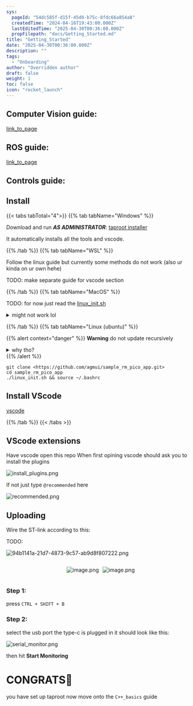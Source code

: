 ```yaml
---
sys:
  pageId: "54dc585f-d15f-45d0-b75c-8fdc66a854a8"
  createdTime: "2024-04-16T19:43:00.000Z"
  lastEditedTime: "2025-04-30T00:36:00.000Z"
  propFilepath: "docs/Getting_Started.md"
title: "Getting_Started"
date: "2025-04-30T00:36:00.000Z"
description: ""
tags:
  - "Onboarding"
author: "Overridden author"
draft: false
weight: 1
toc: false
icon: "rocket_launch"
---
```


## Computer Vision guide:

[link_to_page](86d45bc0-388b-4d26-8848-44f255f73d0e)

## ROS guide:

[link_to_page](3c76c1de-ec8f-46d6-8b0a-294005edc2d5)

## Controls guide:

## Install

{{< tabs tabTotal="4">}}
{{% tab tabName="Windows" %}}

Download and run _**AS ADMINISTRATOR**_: [taproot installer](https://github.com/Thornbots/TeachingFreshies/releases/tag/1.0)

It automatically installs all the tools and vscode.

{{% /tab %}}
{{% tab tabName="WSL" %}}

Follow the linux guide but currently some methods do not work (also ur kinda on ur own hehe)

TODO: make separate guide for vscode section

{{% /tab %}}
{{% tab tabName="MacOS" %}}

TODO: for now just read the [linux_init.sh](https://github.com/agmui/sample_rm_pico_app/blob/main/linux_init.sh)

<details>
<summary>might not work lol</summary>

`brew install libusb pkg-config`

Next install: [vscode](https://code.visualstudio.com/Download)

</details>

{{% /tab %}}
{{% tab tabName="Linux (ubuntu)" %}}

{{% alert context="danger" %}}
**Warning** do not update recursively
<details>
<summary>why tho?</summary>
There are some submodules that may go on for a while (like tinyusb) and I highly
recommend you don't need to get them.
If you want to see what submodules I update just look in `linux_init.sh`
</details>
{{% /alert %}}

```shell
git clone <https://github.com/agmui/sample_rm_pico_app.git>
cd sample_rm_pico_app
./linux_init.sh && source ~/.bashrc
```

## Install VScode

[vscode](https://code.visualstudio.com/Download)

{{% /tab %}}
{{< /tabs >}}

## VScode extensions

Have vscode open this repo
When first opining vscode should ask you to install the plugins

![install_plugins.png](https://prod-files-secure.s3.us-west-2.amazonaws.com/d518164a-d88e-44d1-a4ee-3adb3bd8bce0/89bd30f0-1825-4e77-867b-0a41ce370880/install_plugins.png?X-Amz-Algorithm=AWS4-HMAC-SHA256&X-Amz-Content-Sha256=UNSIGNED-PAYLOAD&X-Amz-Credential=ASIAZI2LB466V4CJZRCF%2F20250714%2Fus-west-2%2Fs3%2Faws4_request&X-Amz-Date=20250714T101035Z&X-Amz-Expires=3600&X-Amz-Security-Token=IQoJb3JpZ2luX2VjEBEaCXVzLXdlc3QtMiJHMEUCIQDLz5CLOGuh4PQWaKeAhln0crH1zRrXohT3mpX%2FN7QUXAIgPXHzjkHrtJWTdaVVb8%2B6fbkBrdrOOxW%2Fx9SYkQdCHUUq%2FwMIKhAAGgw2Mzc0MjMxODM4MDUiDNktvPwV1YTwfiIuayrcA%2BkZycHer9scZQgmflIaP97RsnsIR1MuEKqeAuhwqUkwIc0yYIO2gJZhc8wgndYKGtmXGZK9kQHmVyVKtA8SNw1es95glTMFu49DfZQEc1%2BZBjEH6Yv8FOIjCDPfOz9MmtovrX5iebuseWvc9RVE5oiN9Mnz3DPnsqke1ltTHJRtdGWEhtTQpj9L%2BRYy2C55bOkrHwn0raJnH1X6QVeYjnLAXFiIB12QkIx%2BOf%2BgbyVsTY%2F942CylgJ17IKvbJEPCM1vbsziLcP0D0aO7g%2FVYzDUWFAq%2FjzlkjAGN44GLaSqqzaw8AbZxNrx5IWEcan4dUHkE0l1B30CJzcc0uAuJTHGkH8NudDlnsRa1Cm8jlURSYxm2lmwjlrYWsE793uhBMMgXCwRmsUgOTZkVyUaDSzmqLP5lndYoGW1H8YGEXwNp6iYPCcyPtVXym45Po6g5GNOBRXZwb9pQqIk%2F5Qr4S%2B6dxHkAo0bc4%2F%2FkeXqzuieF4DcivFv7Ux5ZixtyitOQ3m%2FCjSQMDoU12d%2BwVmDp%2B%2FAQHzwfSj67zZHAznewdvc96Ie%2FNJ9uYP729hDRmi0fVLYVe2WX88znMFY1AZ8lgLMHKTvL8k20qPEGJ8OXzmMWqUymy%2BA3rHwQKd6MIWJ08MGOqUBW8iFCXTHnIJlWpt1WBiCXWhoGl%2FX0P3V3TasqRTbX9uRBio1mLNDJWJLWd6LKN9lIOmHxcF0291IP4yEMZgGmB%2FQ8b4CVZO736fXcqwPreu8EJcwFlLYKCR1fSWlEj%2BsGHpXu33Orvv3AoDHzKtM2CvwWD6PcT0IduSvnaOWkQRmauYasCepJhZANvwKCn50JsNUBf4AEWk7Ayoax4uHrYCBiSnL&X-Amz-Signature=c889d0de1dcad07f27bba74fc98e1f4caa796d949a082d864166d790e92f660a&X-Amz-SignedHeaders=host&x-amz-checksum-mode=ENABLED&x-id=GetObject)

If not just type `@recommended` here  

![recommended.png](https://prod-files-secure.s3.us-west-2.amazonaws.com/d518164a-d88e-44d1-a4ee-3adb3bd8bce0/61e661e9-5d85-4dfc-be0d-8d2097a5e793/recommended.png?X-Amz-Algorithm=AWS4-HMAC-SHA256&X-Amz-Content-Sha256=UNSIGNED-PAYLOAD&X-Amz-Credential=ASIAZI2LB466V4CJZRCF%2F20250714%2Fus-west-2%2Fs3%2Faws4_request&X-Amz-Date=20250714T101035Z&X-Amz-Expires=3600&X-Amz-Security-Token=IQoJb3JpZ2luX2VjEBEaCXVzLXdlc3QtMiJHMEUCIQDLz5CLOGuh4PQWaKeAhln0crH1zRrXohT3mpX%2FN7QUXAIgPXHzjkHrtJWTdaVVb8%2B6fbkBrdrOOxW%2Fx9SYkQdCHUUq%2FwMIKhAAGgw2Mzc0MjMxODM4MDUiDNktvPwV1YTwfiIuayrcA%2BkZycHer9scZQgmflIaP97RsnsIR1MuEKqeAuhwqUkwIc0yYIO2gJZhc8wgndYKGtmXGZK9kQHmVyVKtA8SNw1es95glTMFu49DfZQEc1%2BZBjEH6Yv8FOIjCDPfOz9MmtovrX5iebuseWvc9RVE5oiN9Mnz3DPnsqke1ltTHJRtdGWEhtTQpj9L%2BRYy2C55bOkrHwn0raJnH1X6QVeYjnLAXFiIB12QkIx%2BOf%2BgbyVsTY%2F942CylgJ17IKvbJEPCM1vbsziLcP0D0aO7g%2FVYzDUWFAq%2FjzlkjAGN44GLaSqqzaw8AbZxNrx5IWEcan4dUHkE0l1B30CJzcc0uAuJTHGkH8NudDlnsRa1Cm8jlURSYxm2lmwjlrYWsE793uhBMMgXCwRmsUgOTZkVyUaDSzmqLP5lndYoGW1H8YGEXwNp6iYPCcyPtVXym45Po6g5GNOBRXZwb9pQqIk%2F5Qr4S%2B6dxHkAo0bc4%2F%2FkeXqzuieF4DcivFv7Ux5ZixtyitOQ3m%2FCjSQMDoU12d%2BwVmDp%2B%2FAQHzwfSj67zZHAznewdvc96Ie%2FNJ9uYP729hDRmi0fVLYVe2WX88znMFY1AZ8lgLMHKTvL8k20qPEGJ8OXzmMWqUymy%2BA3rHwQKd6MIWJ08MGOqUBW8iFCXTHnIJlWpt1WBiCXWhoGl%2FX0P3V3TasqRTbX9uRBio1mLNDJWJLWd6LKN9lIOmHxcF0291IP4yEMZgGmB%2FQ8b4CVZO736fXcqwPreu8EJcwFlLYKCR1fSWlEj%2BsGHpXu33Orvv3AoDHzKtM2CvwWD6PcT0IduSvnaOWkQRmauYasCepJhZANvwKCn50JsNUBf4AEWk7Ayoax4uHrYCBiSnL&X-Amz-Signature=5314ecf2bdccd2c232244774126f77254e6d41824dc0aa7a75b3a8f35007bdf3&X-Amz-SignedHeaders=host&x-amz-checksum-mode=ENABLED&x-id=GetObject)

## Uploading

Wire the ST-link according to this:

TODO:

![94b1141a-21d7-4873-9c57-ab9d8f807222.png](https://prod-files-secure.s3.us-west-2.amazonaws.com/d518164a-d88e-44d1-a4ee-3adb3bd8bce0/e5fad17d-ab82-4300-9f4c-505ab4b1202c/94b1141a-21d7-4873-9c57-ab9d8f807222.png?X-Amz-Algorithm=AWS4-HMAC-SHA256&X-Amz-Content-Sha256=UNSIGNED-PAYLOAD&X-Amz-Credential=ASIAZI2LB466V4CJZRCF%2F20250714%2Fus-west-2%2Fs3%2Faws4_request&X-Amz-Date=20250714T101035Z&X-Amz-Expires=3600&X-Amz-Security-Token=IQoJb3JpZ2luX2VjEBEaCXVzLXdlc3QtMiJHMEUCIQDLz5CLOGuh4PQWaKeAhln0crH1zRrXohT3mpX%2FN7QUXAIgPXHzjkHrtJWTdaVVb8%2B6fbkBrdrOOxW%2Fx9SYkQdCHUUq%2FwMIKhAAGgw2Mzc0MjMxODM4MDUiDNktvPwV1YTwfiIuayrcA%2BkZycHer9scZQgmflIaP97RsnsIR1MuEKqeAuhwqUkwIc0yYIO2gJZhc8wgndYKGtmXGZK9kQHmVyVKtA8SNw1es95glTMFu49DfZQEc1%2BZBjEH6Yv8FOIjCDPfOz9MmtovrX5iebuseWvc9RVE5oiN9Mnz3DPnsqke1ltTHJRtdGWEhtTQpj9L%2BRYy2C55bOkrHwn0raJnH1X6QVeYjnLAXFiIB12QkIx%2BOf%2BgbyVsTY%2F942CylgJ17IKvbJEPCM1vbsziLcP0D0aO7g%2FVYzDUWFAq%2FjzlkjAGN44GLaSqqzaw8AbZxNrx5IWEcan4dUHkE0l1B30CJzcc0uAuJTHGkH8NudDlnsRa1Cm8jlURSYxm2lmwjlrYWsE793uhBMMgXCwRmsUgOTZkVyUaDSzmqLP5lndYoGW1H8YGEXwNp6iYPCcyPtVXym45Po6g5GNOBRXZwb9pQqIk%2F5Qr4S%2B6dxHkAo0bc4%2F%2FkeXqzuieF4DcivFv7Ux5ZixtyitOQ3m%2FCjSQMDoU12d%2BwVmDp%2B%2FAQHzwfSj67zZHAznewdvc96Ie%2FNJ9uYP729hDRmi0fVLYVe2WX88znMFY1AZ8lgLMHKTvL8k20qPEGJ8OXzmMWqUymy%2BA3rHwQKd6MIWJ08MGOqUBW8iFCXTHnIJlWpt1WBiCXWhoGl%2FX0P3V3TasqRTbX9uRBio1mLNDJWJLWd6LKN9lIOmHxcF0291IP4yEMZgGmB%2FQ8b4CVZO736fXcqwPreu8EJcwFlLYKCR1fSWlEj%2BsGHpXu33Orvv3AoDHzKtM2CvwWD6PcT0IduSvnaOWkQRmauYasCepJhZANvwKCn50JsNUBf4AEWk7Ayoax4uHrYCBiSnL&X-Amz-Signature=0e3afbb427447d7582026b52cda1d1ecfdedea737841214acce04c6d40826178&X-Amz-SignedHeaders=host&x-amz-checksum-mode=ENABLED&x-id=GetObject)

<div style="display: flex;flex-direction: row; column-gap:10px; max-width: 630px;justify-content: center;">
<div>

![image.png](https://prod-files-secure.s3.us-west-2.amazonaws.com/d518164a-d88e-44d1-a4ee-3adb3bd8bce0/210ecb78-1116-4d7b-b9b7-2292f66fa2c2/image.png?X-Amz-Algorithm=AWS4-HMAC-SHA256&X-Amz-Content-Sha256=UNSIGNED-PAYLOAD&X-Amz-Credential=ASIAZI2LB466VIVW3A37%2F20250714%2Fus-west-2%2Fs3%2Faws4_request&X-Amz-Date=20250714T101039Z&X-Amz-Expires=3600&X-Amz-Security-Token=IQoJb3JpZ2luX2VjEBEaCXVzLXdlc3QtMiJHMEUCIQCsKkhatcWqXdic4ku96zNasZ%2BY7cCBeb3ufckCXi%2BgAQIgAyizTpXx16DqYSN6T3wJKSnEJEFATm1Sfw0Ri5Ed4soq%2FwMIKhAAGgw2Mzc0MjMxODM4MDUiDPl%2F4DaCgyJpHNHmrSrcAxifIrKTg%2F8Qo4FSXCLjsa%2FulJOYUGG7kTB0%2Fy97S4cgUM7tAUW7ge5eCfpLs8LThswOX6Fxue7eZlPfFN82O58rogP570CTSTlbA0h8Ig7qqmg5TTnalGn8nV6ekiJK2ablIY%2FvDfWycK1g04Iq02OL2R2d5wcYYrs%2FsbazPFIPI05LyGsCvv15jkTYCYANi7MNSllit8l9dt34oPCLYVma6OGp%2FjyitDl8UMy31iUJ5uSwMoR0gOGLV0z2iAovbNBUB36Ho5c1b1PMfwf8%2F0iw1kWJ88uWCOp3AX1glCMx2kX8V1qKD%2Fkm5N9BR%2FjOd%2BEsQDpaRtLhXopKynPtD0O8p%2BeMRpY2Q3d%2Ftck587D2SfBTA%2BzIYMbtIB6kNX2YbzuQqQj0LTLsUJbn9J1wrYFtohW5ph64W%2Bz5AqSE1M5eTB6gweH%2FGXgFuqk3TagRvzCCfcnyZTc%2BMW3JuwzUuc%2Bm1db%2BoMWdwsBzB6ln3WWVpJokcDtymfBcGF97EixYy74M8JXN2EaVce5FI0Wp6BxZonO2M6h7eAY%2BtUvtqwJ%2FwizqkWW7ec5uL4rCF4ILy0bVgNczCper23eJAPay%2BXBccJ9Pe5UTiSKyTfXnUVU3FhTFs0qkZKbN2LwCMP%2BI08MGOqUBphE33ENbbI5UqDeBGKOlQK6QrtRHHW4KO2Rxsja2TonMXoweVyq8cxzVooXb2XfyjqFkOrfHhGgo4ZMmQKvpwLLqENx9KiXUkEwEDq2xv%2F2hCTWLqMsioxbG8C%2FWZnFRIKqAga2QazJo%2Bg4O%2FImUlcWKudb4S8FzylUZE9%2FHNjLNmIVmWiHVZZ%2FmZxwiMwErEOZJlOm2Xs8m3cb3opSJ0siQmAsv&X-Amz-Signature=f0560d2b87e82539ae679783e96abf9c0716e3778deb60d81b600ae7a028ca23&X-Amz-SignedHeaders=host&x-amz-checksum-mode=ENABLED&x-id=GetObject)

</div>
<div>

![image.png](https://prod-files-secure.s3.us-west-2.amazonaws.com/d518164a-d88e-44d1-a4ee-3adb3bd8bce0/33a0fd0f-8ca6-4a86-8e09-26e95ded1fff/image.png?X-Amz-Algorithm=AWS4-HMAC-SHA256&X-Amz-Content-Sha256=UNSIGNED-PAYLOAD&X-Amz-Credential=ASIAZI2LB4662BRPINIR%2F20250714%2Fus-west-2%2Fs3%2Faws4_request&X-Amz-Date=20250714T101039Z&X-Amz-Expires=3600&X-Amz-Security-Token=IQoJb3JpZ2luX2VjEBEaCXVzLXdlc3QtMiJHMEUCIQC%2BOkhfIp%2Bc5sWMgtJ%2BsWbINLK0A9DX2IoG8nB7U9hZIAIgCDWo2%2BJdgIJfEPcaP973j9hOiq%2Bl%2BCBEZcwFhG3OlHwq%2FwMIKhAAGgw2Mzc0MjMxODM4MDUiDE4ttazTbkI4PI3vBCrcA9LDW9tHDUbGJOM11RqCGrTbCoc8cE3Xqjn3UhF8vmI8bfmh2ZVxyR5c3M4GrT93KkJXItwk8kchQhO34gxao%2BQrxjTBpzIYk%2Bbi6NE8jUVZiZXbShDP4VdayWWZqNgE9SA1foo4Mywzu0NZ7kEYK5jeYZfzg6fAaZoGi%2Bt0bT2NP1Tlt%2FJ07%2BF8x%2BEZfzAKRHSXxI1tbcSNCj43PzGnBouEUZhSL%2B6S1CRADun4PNSK3GjKcAVuc3zkTAB%2B8MyS4PdsuBRpVm0TJ2EloJkOXgOTfnwu3YUVHwQy7hP%2BPxjT7W7eV%2FBNLG8w0m1VJd77hzxyLnATFcfZII8bmSMS6mzAQCI6qpDCDzLqkoz1IZDJCPN0i3cqdf8EsEsfgons%2BSpE4v08G%2F9Ed4VqFGWutWcy%2BIpilxf7w%2FQLfihgvaKR%2BDRsC8F5wpKmHPIYKA9mQHFN5B%2FCH3HR9rzSfJ7TqkFwTdUqJSH9QUOmN7mre%2FPT93asjklmhqXreuKeLZ1YlRdAyQ2V0ER7X1ZnuK9YGTSVtnqynxrAbW77XlK9EV7eOui9CsuLPLC%2FFc8eo6kYedohm1v0K5104ArFMIq%2BXtvevBQRNbHtGStNyBw8J3%2F%2BsKKrvKBnj1Z%2FOFGrMMmH08MGOqUBJ7J%2B9wmctbZbfRz%2FJR7qm48o5Z1BMUqxkxFHEZKtjmCknDPf%2FE0VG0WjBSfQUYCEgFsvQbIg3Yc2fiP9bEO8BKBad1V%2BWnzZbp6OxhqK4Q8fppD2WMCqpcAnRY7Vp9%2BFo9Rlqmj%2FzVq80PymXzkz1%2FSYNI3UoefnxBAFbq0E%2BdMsf7Dkxx9vQii57YdNURGz7niM4pvj1oP%2FSuwxkblufTaGBlYq&X-Amz-Signature=51b9a5a989f75cbedae3c1fd2fbad1770e6352922770319ed63a02b8157e4b8c&X-Amz-SignedHeaders=host&x-amz-checksum-mode=ENABLED&x-id=GetObject)

</div>
</div>

### Step 1:

press `CTRL + SHIFT + B`

### Step 2:

select the usb port the type-c is plugged in it should look like this:

![serial_monitor.png](https://prod-files-secure.s3.us-west-2.amazonaws.com/d518164a-d88e-44d1-a4ee-3adb3bd8bce0/f03f4774-05d4-4393-b6a0-d5efb6d315ab/serial_monitor.png?X-Amz-Algorithm=AWS4-HMAC-SHA256&X-Amz-Content-Sha256=UNSIGNED-PAYLOAD&X-Amz-Credential=ASIAZI2LB466V4CJZRCF%2F20250714%2Fus-west-2%2Fs3%2Faws4_request&X-Amz-Date=20250714T101035Z&X-Amz-Expires=3600&X-Amz-Security-Token=IQoJb3JpZ2luX2VjEBEaCXVzLXdlc3QtMiJHMEUCIQDLz5CLOGuh4PQWaKeAhln0crH1zRrXohT3mpX%2FN7QUXAIgPXHzjkHrtJWTdaVVb8%2B6fbkBrdrOOxW%2Fx9SYkQdCHUUq%2FwMIKhAAGgw2Mzc0MjMxODM4MDUiDNktvPwV1YTwfiIuayrcA%2BkZycHer9scZQgmflIaP97RsnsIR1MuEKqeAuhwqUkwIc0yYIO2gJZhc8wgndYKGtmXGZK9kQHmVyVKtA8SNw1es95glTMFu49DfZQEc1%2BZBjEH6Yv8FOIjCDPfOz9MmtovrX5iebuseWvc9RVE5oiN9Mnz3DPnsqke1ltTHJRtdGWEhtTQpj9L%2BRYy2C55bOkrHwn0raJnH1X6QVeYjnLAXFiIB12QkIx%2BOf%2BgbyVsTY%2F942CylgJ17IKvbJEPCM1vbsziLcP0D0aO7g%2FVYzDUWFAq%2FjzlkjAGN44GLaSqqzaw8AbZxNrx5IWEcan4dUHkE0l1B30CJzcc0uAuJTHGkH8NudDlnsRa1Cm8jlURSYxm2lmwjlrYWsE793uhBMMgXCwRmsUgOTZkVyUaDSzmqLP5lndYoGW1H8YGEXwNp6iYPCcyPtVXym45Po6g5GNOBRXZwb9pQqIk%2F5Qr4S%2B6dxHkAo0bc4%2F%2FkeXqzuieF4DcivFv7Ux5ZixtyitOQ3m%2FCjSQMDoU12d%2BwVmDp%2B%2FAQHzwfSj67zZHAznewdvc96Ie%2FNJ9uYP729hDRmi0fVLYVe2WX88znMFY1AZ8lgLMHKTvL8k20qPEGJ8OXzmMWqUymy%2BA3rHwQKd6MIWJ08MGOqUBW8iFCXTHnIJlWpt1WBiCXWhoGl%2FX0P3V3TasqRTbX9uRBio1mLNDJWJLWd6LKN9lIOmHxcF0291IP4yEMZgGmB%2FQ8b4CVZO736fXcqwPreu8EJcwFlLYKCR1fSWlEj%2BsGHpXu33Orvv3AoDHzKtM2CvwWD6PcT0IduSvnaOWkQRmauYasCepJhZANvwKCn50JsNUBf4AEWk7Ayoax4uHrYCBiSnL&X-Amz-Signature=bf033601216e996be0526e547db692b9fafe718e527023c2e82c67a7995f67ab&X-Amz-SignedHeaders=host&x-amz-checksum-mode=ENABLED&x-id=GetObject)

then hit **Start Monitoring**

# CONGRATS🎉

you have set up taproot now move onto the `C++_basics` guide
